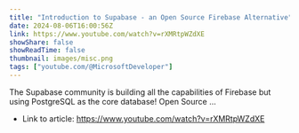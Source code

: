 ```yaml
---
title: "Introduction to Supabase - an Open Source Firebase Alternative"
date: 2024-08-06T16:00:56Z
link: https://www.youtube.com/watch?v=rXMRtpWZdXE
showShare: false
showReadTime: false
thumbnail: images/misc.png
tags: ["youtube.com/@MicrosoftDeveloper"]
---
```

The Supabase community is building all the capabilities of Firebase but using PostgreSQL as the core database! Open Source ...

- Link to article: https://www.youtube.com/watch?v=rXMRtpWZdXE